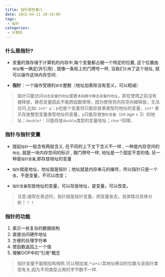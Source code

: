 ```yaml
---
title: 指针那些事儿
date: 2015-04-11 10:18:00
tags:
 - 指针
categories:
 - 计算机
---
```


### 什么是指针?

- 变量的值存储于计算机的内存中,每个变量都占据一个特定的位置, 这个位置由`地址`唯一确定(并引用) , 就像一条街上的门牌号一样, 当我们`引用`了这个地址, 就可以操作这块内存空间. 

<!--more-->

- **指针**：一个操作受限的`非负`整数（地址加乘除没有意义，可以相减）

> 指针只能访问`动态变量的地址`或者`本函数中静态变量的地址`，即在使用之前没有被释放，静态变量因此不能跨函数使用，因为使用完内存空间被释放，无法访问,比如:
 `int* p`：p也是个变量但只能存放某类型的地址的变量，`int*` 表示存放整型变量类型地址的变量，`p`只能存放`整形变量`（int age = 3）的地址；`double*`：只能存放`double`类型的变量地址；`char*`同理，

### 指针与指针变量

- 提起`指针`一般含有两层含义, 在不同的上下文下含义不一样 , 一种是内存空间的`地址`, 就是一块内存空间的标识 , 跟门牌号一样, 地址是一个固定不变的值; 另一种是`指针变量`,即存放地址的变量

- `指针`就是地址，地址就是指针；地址就是内存单元的编号，所以指针只是一个`值`，不是变量，不可以改变；

- `指针变量`存放地址的变量，可以存放地址，是变量，可以改变。

> 注意:通常在表述时，指针就是指针变量，把变量省去，具体情况具体分析！！！

### 指针的功能
1. 表示一些复杂的数据结构
2. 直接访问硬件地址
3. 方便的处理字符串
4. 使函数返回上一个值
5. 理解OOP中的“引用”概念

> 指针变量不能相加和相除,可以相加减,`*(p+1)`其地址移动的位数与该指针类型有关,因为不同类型占用的字节数不一样.


